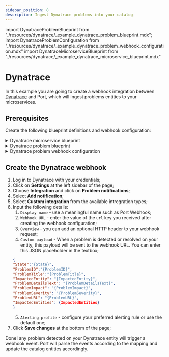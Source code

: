 ```yaml
---
sidebar_position: 8
description: Ingest Dynatrace problems into your catalog
---
```


import DynatraceProblemBlueprint from "./resources/dynatrace/\_example_dynatrace_problem_blueprint.mdx";
import DynatraceProblemConfiguration from "./resources/dynatrace/\_example_dynatrace_problem_webhook_configuration.mdx"
import DynatraceMicroserviceBlueprint from "./resources/dynatrace/\_example_dynatrace_microservice_blueprint.mdx"

# Dynatrace

In this example you are going to create a webhook integration between [Dynatrace](https://www.dynatrace.com/) and Port, which will ingest problems entities to your microservices.

## Prerequisites

Create the following blueprint definitions and webhook configuration:

<details>
<summary>Dynatrace microservice blueprint</summary>
<DynatraceMicroserviceBlueprint/>
</details>

<details>
<summary>Dynatrace problem blueprint</summary>
<DynatraceProblemBlueprint/>
</details>

<details>
<summary>Dynatrace problem webhook configuration</summary>
<DynatraceProblemConfiguration/>
</details>

## Create the Dynatrace webhook

1. Log in to Dynatrace with your credentials;
2. Click on **Settings** at the left sidebar of the page;
3. Choose **Integration** and click on **Problem notifications**;
4. Select **Add notification**;
5. Select **Custom integration** from the available intregration types;
6. Input the following details:
   1. `Display name` - use a meaningful name such as Port Webhook;
   2. `Webhook URL` - enter the value of the `url` key you received after creating the webhook configuration;
   3. `Overview` - you can add an optional HTTP header to your webhook request;
   4. `Custom payload` - When a problem is detected or resolved on your entity, this payload will be sent to the webhook URL. You can enter this JSON placeholder in the textbox;
   ```json showLineNumbers
   {
   "State":"{State}",
   "ProblemID":"{ProblemID}",
   "ProblemTitle":"{ProblemTitle}",
   "ImpactedEntity": "{ImpactedEntity}",
   "ProblemDetailsText": "{ProblemDetailsText}",
   "ProblemImpact": "{ProblemImpact}",
   "ProblemSeverity": "{ProblemSeverity}",
   "ProblemURL": "{ProblemURL}",
   "ImpactedEntities": {ImpactedEntities}
   }
   ```
   5. `Alerting profile` - configure your preferred alerting rule or use the default one;
7. Click **Save changes** at the bottom of the page;

Done! any problem detected on your Dynatrace entity will trigger a webhook event. Port will parse the events according to the mapping and update the catalog entities accordingly.

